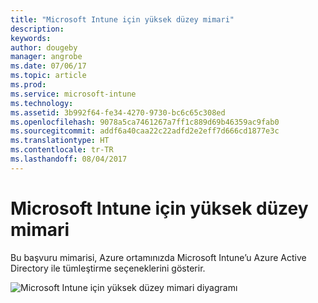 ```yaml
---
title: "Microsoft Intune için yüksek düzey mimari"
description: 
keywords: 
author: dougeby
manager: angrobe
ms.date: 07/06/17
ms.topic: article
ms.prod: 
ms.service: microsoft-intune
ms.technology: 
ms.assetid: 3b992f64-fe34-4270-9730-bc6c65c308ed
ms.openlocfilehash: 9078a5ca7461267a7ff1c889d69b46359ac9fab0
ms.sourcegitcommit: addf6a40caa22c22adfd2e2eff7d666cd1877e3c
ms.translationtype: HT
ms.contentlocale: tr-TR
ms.lasthandoff: 08/04/2017
---
```

# <a name="high-level-architecture-for-microsoft-intune"></a>Microsoft Intune için yüksek düzey mimari
Bu başvuru mimarisi, Azure ortamınızda Microsoft Intune’u Azure Active Directory ile tümleştirme seçeneklerini gösterir.  

![Microsoft Intune için yüksek düzey mimari diyagramı](/intune/media/intunearchitecture.svg)
